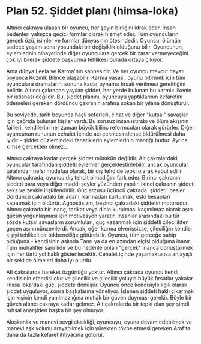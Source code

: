 # Plan 52. Şiddet planı (himsa-loka)

Altıncı çakraya ulaşan bir oyuncu, her şeyin birliğini idrak eder. İnsan bedenleri yalnızca geçici formlar olarak hizmet eder. Tüm oyuncuların gerçek özü, isimler ve formlar dünyasının ötesindedir. Oyuncu, ölümün sadece yaşam senaryosundaki bir değişiklik olduğunu bilir. Oyuncunun, eylemlerinin nihayetinde diğer oyunculara gerçek bir zarar vermeyeceğini çok iyi bilerek şiddete başvurma tehlikesi burada ortaya çıkıyor.

Ama dünya Leela ve Karma'nın sahnesidir. Ve her oyuncu mevcut hayatı boyunca Kozmik Bilince ulaşabilir. Karma yasası, oyunu bitirmek için tüm oyunculara dramalarını sonuna kadar oynama fırsatı verilmesi gerektiğini belirtir. Altıncı çakradan yayılan şiddet, her yerde bulunan bu karmik ilkenin bir istisnası değildir. Bu, şiddet planını, oyuncuyu yaptıklarının kefaretini ödemeleri gereken dördüncü çakranın arafına sokan bir yılana dönüştürür.

Bu seviyede, tarih boyunca haçlı seferleri, cihat ve diğer "kutsal" savaşlar için çağrıda bulunan kişiler vardı. Bu sonsuz insan ıstırabı ve ölüm akışının failleri, kendilerini her zaman büyük bilinç reformcuları olarak görürler. Diğer oyuncunun ruhunun cehalet içinde acı çekmesindense öldürülmesi daha iyidir - şiddet düzlemindeki fanatiklerin eylemlerinin mantığı budur. Ayrıca kimse gerçekten ölmez...

Altıncı çakraya kadar gerçek şiddet mümkün değildir. Alt çakralardaki oyuncular tarafından şiddetli eylemler gerçekleştirilebilir, ancak oyuncular tarafından nefsi müdafaa olarak, bir dış tehdide tepki olarak kabul edilir. Altıncı çakrada, oyuncu dış tehdit olmadığını fark eder. Birinci çakranın şiddeti para veya diğer maddi şeyler yüzünden yapılır. İkinci çakranın şiddeti seks ve zevkle ilişkilendirilir. Güç arzusu üçüncü çakrada 'şiddeti' besler. Dördüncü çakradaki bir adam, karmadan kurtulmak, eski hesapları kapatmak için öldürür. Agnostisizm, beşinci çakradaki şiddetin motorudur. Altıncı çakrada bir inanç, tarikat veya dinin kurulması kaçınılmaz olarak aşırı gücün yoğunlaşması için motivasyon yaratır. İnsanlar arasındaki bu tür sözde kutsal savaşların sorumluları, güç kazanmak için şiddetli çilecilikten geçen aşırı münzevilerdi. Ancak, eğer karma elverişsizse, çileciliğin kendisi kişiyi tehlikeli bir tekbenciliğe götürebilir. Oyuncu, tüm gerçeğe sahip olduğuna - kendisinin aslında Tanrı ya da en azından elçisi olduğuna inanır. Tüm muhalifler sanrılıdır ve bu nedenle onları "gerçek" inanca dönüştürmek için her türlü yol haklı gösterilecektir. Cehalet içinde yaşamaktansa anlayışlı bir şekilde ölmeleri daha iyi olurdu.

Alt çakralarda hareket özgürlüğü yoktur. Altıncı çakrada oyuncu kendi kendisinin efendisi olur ve çilecilik ve çilecilik yoluyla büyük fırsatlar yakalar. Hissa loka'daki güç, şiddete dönüşür. Oyuncu önce kendisiyle ilgili olarak şiddet uyguluyor, sonra başkalarına yöneliyor. İşlenen şiddeti haklı çıkarmak için kişinin kendi yanılmazlığına mutlak bir güven duyması gerekir. Böyle bir güven altıncı çakraya kadar gelmez. Alt çakralarda bir tepki olan şey şimdi ruhsal anarşiden başka bir şey olmuyor.

Akışkanlık ve manevi sevgi eksikliği, oyuncuyu, oyuna devam edebilmek ve manevi aşk yolunu arayabilmek için yürekten tövbe etmesi gereken Araf'ta daha da fazla kefaret ihtiyacına götürür.
